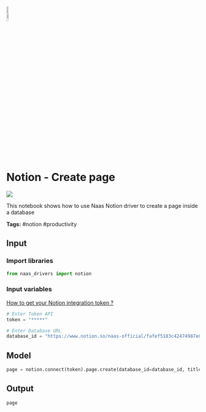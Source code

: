 <img width="10%" alt="Naas" src="https://landen.imgix.net/jtci2pxwjczr/assets/5ice39g4.png?w=160"/>

# Notion - Create page
<a href="https://app.naas.ai/user-redirect/naas/downloader?url=https://raw.githubusercontent.com/jupyter-naas/awesome-notebooks/master/Notion/Notion_Create_page.ipynb" target="_parent"><img src="https://naasai-public.s3.eu-west-3.amazonaws.com/open_in_naas.svg"/></a>

This notebook shows how to use Naas Notion driver to create a page inside a database

**Tags:** #notion #productivity

## Input

### Import libraries


```python
from naas_drivers import notion 
```

### Input variables
<a href='https://docs.naas.ai/drivers/notion'>How to get your Notion integration token ?</a>


```python
# Enter Token API
token = "*****"

# Enter Database URL
database_id = "https://www.notion.so/naas-official/fafef5183c42474987e002d30ba55d18?v=814c0ec7f34a4395aba47c4eeced603f"
```

## Model


```python
page = notion.connect(token).page.create(database_id=database_id, title="My new page")
```

## Output


```python
page
```
